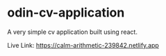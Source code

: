 # odin-cv-application
A very simple cv application built using react.

Live Link:
https://calm-arithmetic-239842.netlify.app
